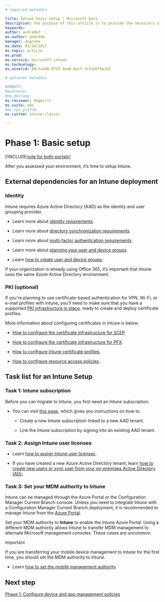 ```yaml
---
# required metadata

title: Intune basic setup | Microsoft Docs
description: The purpose of this article is to provide the necessary steps to set up Microsoft Intune.
keywords:
author: andredm7
ms.author: andredm
manager: angrobe
ms.date: 03/24/2017
ms.topic: article
ms.prod:
ms.service: microsoft-intune
ms.technology:
ms.assetid: 60cfa440-0723-4ea0-bacf-3c5d26f9a1d3

# optional metadata

#ROBOTS:
#audience:
#ms.devlang:
ms.reviewer: dagerrit
ms.suite: ems
#ms.tgt_pltfrm:
ms.custom: intune-classic

---
```


# Phase 1: Basic setup

[!INCLUDE[note for both-portals](../includes/note-for-both-portals.md)]

After you assessed your environment, it’s time to setup Intune.

## External dependencies for an Intune deployment

### Identity

Intune requires Azure Active Directory (AAD) as the identity and user grouping provider.

-   Learn more about [identity requirements](https://docs.microsoft.com/active-directory/active-directory-hybrid-identity-design-considerations-overview#design-considerations-overview).

-   Learn more about [directory synchronization requirements](https://docs.microsoft.com/active-directory/active-directory-hybrid-identity-design-considerations-directory-sync-requirements).

-   Learn more about [multi-factor authentication requirements](https://docs.microsoft.com/active-directory/active-directory-hybrid-identity-design-considerations-multifactor-auth-requirements).

-   Learn more about [planning your user and device groups](https://docs.microsoft.com/intune/deploy-use/plan-your-user-and-device-groups).

-   Learn [how to create user and device groups](https://docs.microsoft.com/intune/deploy-use/use-groups-to-manage-users-and-devices-with-microsoft-intune).

If your organization is already using Office 365, it’s important that Intune uses the same Azure Active Directory environment.

### PKI (optional)

If you're planning to use certificate-based authentication for VPN, Wi-Fi, or e-mail profiles with Intune, you’ll need to make sure that you have a supported [PKI infrastructure in place](https://docs.microsoft.com/intune/deploy-use/secure-resource-access-with-certificate-profiles), ready to create and deploy certificate profiles.

More information about configuring certificates in Intune is below.

-   [How to configure the certificate infrastructure for SCEP](https://docs.microsoft.com/intune/deploy-use/configure-certificate-infrastructure-for-scep).

-   [How to configure the certificate infrastructure for PFX](https://docs.microsoft.com/intune/deploy-use/configure-certificate-infrastructure-for-pfx).

-   [How to configure Intune certificate profiles](file:///C:/intune/deploy-use/https://docs.microsoft.com/intune/deploy-use/configure-intune-certificate-profiles).

-   [How to configure resource access policies](https://docs.microsoft.com/intune/deploy-use/enable-access-to-company-resources-with-microsoft-intune).

## Task list for an Intune Setup

### Task 1: Intune subscription

Before you can migrate to Intune, you first need an Intune subscription.

-   You can visit [this page](https://portal.office.com/Signup/Signup.aspx?OfferId=40BE278A-DFD1-470a-9EF7-9F2596EA7FF9&dl=INTUNE_A&ali=1#0), which gives you instructions on how to:

    -   Create a new Intune subscription linked to a new AAD tenant.

    -   Link the Intune subscription by signing into an existing AAD tenant.

### Task 2: Assign Intune user licenses

-   Learn [how to assign Intune user licenses](https://docs.microsoft.com/intune/get-started/start-with-a-paid-subscription-to-microsoft-intune-step-4).

-   If you have created a new Azure Active Directory tenant, learn [how to create new users or sync user from your on-premises Active Directory (AD).](https://docs.microsoft.com/azure/active-directory/connect/active-directory-aadconnect)

### Task 3: Set your MDM authority to Intune

Intune can be managed through the Azure Portal or the Configuration Manager Current Branch console. Unless you need to integrate Intune with a Configuration Manager Current Branch deployment, it is recommended to manage Intune from the [Azure Portal](https://portal.azure.com).

Set your MDM authority to **Intune** to enable the Intune Azure Portal. Using a different MDM authority allows Intune to transfer MDM management to alternate Microsoft management consoles. These cases are uncommon.

> [!IMPORTANT]
> If you are transferring your mobile device management to Intune for the first time, you should set the MDM authority to Intune.

-   Learn [how to set the mobile management authority](https://docs.microsoft.com/intune/deploy-use/prerequisites-for-enrollment#step-2-set-mdm-authority).

## Next step

[Phase 1: Configure device and app management policies](https://docs.microsoft.com/intune/plan-design/migration-phase1-configure-device-and-app-management-policies)
